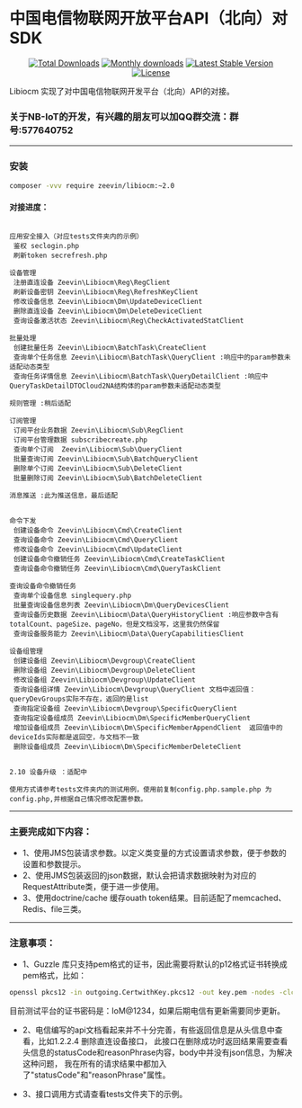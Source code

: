 中国电信物联网开放平台API（北向）对SDK
=======================

<p align="center">
<a href="https://packagist.org/packages/zeevin/libiocm"><img src="https://poser.pugx.org/zeevin/libiocm/d/total.svg" alt="Total Downloads"></a>
<a href="https://packagist.org/packages/zeevin/libiocm"><img src="https://poser.pugx.org/zeevin/libiocm/d/monthly" alt="Monthly downloads"></a>
<a href="https://packagist.org/packages/zeevin/libiocm"><img src="https://poser.pugx.org/zeevin/libiocm/v/stable.svg" alt="Latest Stable Version"></a>
<a href="https://packagist.org/packages/zeevin/libiocm"><img src="https://poser.pugx.org/zeevin/libiocm/license.svg" alt="License"></a>
</p>

Libiocm 实现了对中国电信物联网开发平台（北向）API的对接。

### 关于NB-IoT的开发，有兴趣的朋友可以加QQ群交流：群号:577640752

----------------

### 安装
```bash
composer -vvv require zeevin/libiocm:~2.0
```

#### 对接进度：

```text

应用安全接入（对应tests文件夹内的示例）
 鉴权 seclogin.php
 刷新token secrefresh.php

设备管理
 注册直连设备 Zeevin\Libiocm\Reg\RegClient
 刷新设备密钥 Zeevin\Libiocm\Reg\RefreshKeyClient
 修改设备信息 Zeevin\Libiocm\Dm\UpdateDeviceClient
 删除直连设备 Zeevin\Libiocm\Dm\DeleteDeviceClient
 查询设备激活状态 Zeevin\Libiocm\Reg\CheckActivatedStatClient
 
批量处理
 创建批量任务 Zeevin\Libiocm\BatchTask\CreateClient
 查询单个任务信息 Zeevin\Libiocm\BatchTask\QueryClient :响应中的param参数未适配动态类型
 查询任务详情信息 Zeevin\Libiocm\BatchTask\QueryDetailClient :响应中QueryTaskDetailDTOCloud2NA结构体的param参数未适配动态类型

规则管理 :稍后适配

订阅管理
 订阅平台业务数据 Zeevin\Libiocm\Sub\RegClient
 订阅平台管理数据 subscribecreate.php
 查询单个订阅  Zeevin\Libiocm\Sub\QueryClient
 批量查询订阅 Zeevin\Libiocm\Sub\BatchQueryClient
 删除单个订阅 Zeevin\Libiocm\Sub\DeleteClient
 批量删除订阅 Zeevin\Libiocm\Sub\BatchDeleteClient
 
消息推送 :此为推送信息，最后适配


命令下发
 创建设备命令 Zeevin\Libiocm\Cmd\CreateClient
 查询设备命令 Zeevin\Libiocm\Cmd\QueryClient
 修改设备命令 Zeevin\Libiocm\Cmd\UpdateClient
 创建设备命令撤销任务 Zeevin\Libiocm\Cmd\CreateTaskClient
 查询设备命令撤销任务 Zeevin\Libiocm\Cmd\QueryTaskClient
 
查询设备命令撤销任务 
 查询单个设备信息 singlequery.php
 批量查询设备信息列表 Zeevin\Libiocm\Dm\QueryDevicesClient
 查询设备历史数据 Zeevin\Libiocm\Data\QueryHistoryClient :响应参数中含有totalCount、pageSize、pageNo，但是文档没写，这里我仍然保留
 查询设备服务能力 Zeevin\Libiocm\Data\QueryCapabilitiesClient
 
设备组管理
 创建设备组 Zeevin\Libiocm\Devgroup\CreateClient
 删除设备组 Zeevin\Libiocm\Devgroup\DeleteClient
 修改设备组 Zeevin\Libiocm\Devgroup\UpdateClient
 查询设备组详情 Zeevin\Libiocm\Devgroup\QueryClient 文档中返回值：queryDevGroups实际不存在，返回的是list
 查询指定设备组 Zeevin\Libiocm\Devgroup\SpecificQueryClient
 查询指定设备组成员 Zeevin\Libiocm\Dm\SpecificMemberQueryClient
 增加设备组成员 Zeevin\Libiocm\Dm\SpecificMemberAppendClient  返回值中的deviceIds实际都是返回空，与文档不一致
 删除设备组成员 Zeevin\Libiocm\Dm\SpecificMemberDeleteClient 
 
 
2.10 设备升级 ：适配中

```


```text
使用方式请参考tests文件夹内的测试用例，使用前复制config.php.sample.php 为config.php,并根据自己情况修改配置参数。
```

----------------

### 主要完成如下内容：

- 1、使用JMS包装请求参数。以定义类变量的方式设置请求参数，便于参数的设置和参数提示。
- 2、使用JMS包装返回的json数据，默认会把请求数据映射为对应的RequestAttribute类，便于进一步使用。
- 3、使用doctrine/cache 缓存ouath token结果。目前适配了memcached、Redis、file三类。

----------------

### 注意事项：
- 1、Guzzle 库只支持pem格式的证书，因此需要将默认的p12格式证书转换成pem格式，比如：
```bash
openssl pkcs12 -in outgoing.CertwithKey.pkcs12 -out key.pem -nodes -clcerts
```
目前测试平台的证书密码是：IoM@1234，如果后期电信有更新需要同步更新。

- 2、电信编写的api文档看起来并不十分完善，有些返回信息是从头信息中查看，比如1.2.2.4 删除直连设备接口，
此接口在删除成功时返回结果需要查看头信息的statusCode和reasonPhrase内容，body中并没有json信息，为解决这种问题，
我在所有的请求结果中都加入了"statusCode"和"reasonPhrase"属性。

- 3、接口调用方式请查看tests文件夹下的示例。
